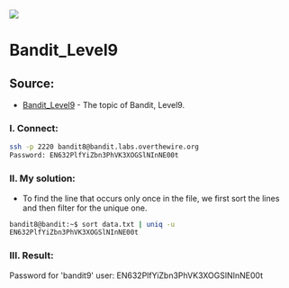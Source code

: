 # ![](https://overthewire.org/img/domokitten.png)

# Bandit_Level9

## Source:
- [Bandit_Level9] - The topic of Bandit, Level9.
###
### I. Connect:
```sh
ssh -p 2220 bandit8@bandit.labs.overthewire.org
Password: EN632PlfYiZbn3PhVK3XOGSlNInNE00t
```
### II. My solution:
- To find the line that occurs only once in the file, we first sort the lines and then filter for the unique one.
```sh
bandit8@bandit:~$ sort data.txt | uniq -u
EN632PlfYiZbn3PhVK3XOGSlNInNE00t
```
### III. Result:
Password for 'bandit9' user: EN632PlfYiZbn3PhVK3XOGSlNInNE00t

[Bandit_Level9]: <https://overthewire.org/wargames/bandit/bandit9.html>
